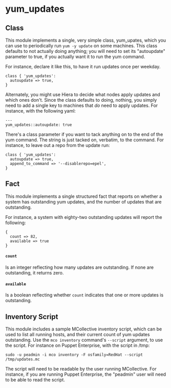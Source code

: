 # yum_updates


## Class

This module implements a single, very simple class, yum_upates, which you can use to periodically run `yum -y update` on some machines.  This class defaults to not actually doing anything; you will need to set its "autoupdate" parameter to true, if you actually want it to run the yum command.

For instance, declare it like this, to have it run updates once per weekday.

```
class { 'yum_updates':
  autoupdate => true,
}
```

Alternately, you might use Hiera to decide what nodes apply updates and which ones don't.  Since the class defaults to doing, nothing, you simply need to add a single key to machines that *do* need to apply updates.  For instance, with the following yaml:

```
---
yum_updates::autoupdate: true
```

There's a class parameter if you want to tack anything on to the end of the yum command.  The string is just tacked on, verbatim, to the command.  For instance, to leave out a repo from the update run:

```
class { 'yum_updates':
  autoupdate => true,
  append_to_command => '--disablerepo=epel',
}
```


## Fact

This module implements a single structured fact that reports on whether a system has outstanding yum updates, and the number of updates that are outstanding.

For instance, a system with eighty-two outstanding updates will report the following:

    {
      count => 82,
      available => true
    }

#### `count`

Is an integer reflecting how many updates are outstanding.  If none are outstanding, it returns zero.

#### `available`

Is a boolean reflecting whether `count` indicates that one or more updates is outstanding.

## Inventory Script

This module includes a sample MCollective inventory script, which can be used to list all running hosts, and their current count of yum updates outstanding.  Use the `mco inventory` command's `--script` argument, to use the script.  For instance on Puppet Enterprise, with the script in /tmp:

    sudo -u peadmin -i mco inventory -F osfamily=RedHat --script /tmp/updates.mc

The script will need to be readable by the user running MCollective.  For instance, if you are running Puppet Enterprise, the "peadmin" user will need to be able to read the script.
